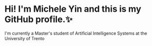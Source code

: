 # Hi! I'm Michele Yin and this is my GitHub profile.✨

I'm currently a Master's student of Artificial Intelligence Systems at the University of Trento

